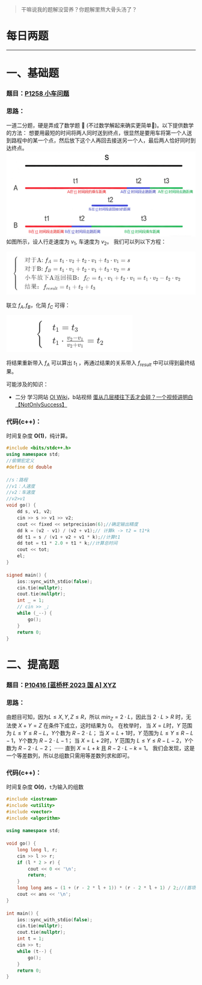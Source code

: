 >干嘛说我的题解没营养？你题解里熬大骨头汤了？

# 每日两题
---


# 一、基础题
### 题目：[P1258 小车问题](https://www.luogu.com.cn/problem/P1258)

### 思路：
一道二分题，硬是弄成了数学题 🤣 (不过数学解起来确实更简单🤔)。以下提供数学的方法：
想要用最短的时间将两人同时送到终点，很显然是要用车将第一个人送到路程中的某一个点，然后放下这个人再回去接送另一个人，最后两人恰好同时到达终点。
![1](resources/day12_1.png)
如图所示，设人行走速度为 $v_1$, 车速度为 $v_2$。
我们可以列以下方程：

<!-- \[
\begin{cases}
&\text{对于A: }f_A = t_1 \cdot v_2 + t_2 \cdot v_1 + t_3 \cdot v_1 = s  \newline
&\text{对于B: }f_B = t_1 \cdot v_1 + t_2 \cdot v_1 + t_3 \cdot v_2 = s  \newline
&\text{小车放下A返回接B：}f_C = t_1 \cdot v_1 + t_2 \cdot v_1 = t_1 \cdot v_2 - t_2 \cdot v_2 \newline
&\text{结果：}f_{result} = t_1  + t_2 + t_3 \newline
\end{cases}
\] -->
![2](/2025/每日题目/resources/day12_2.png)

联立 $f_A,f_B$，化简 $f_C$ 可得：

<!-- \[
\begin{cases}
&t_1 = t_3 \newline
&t_1 \cdot \frac{v_2-v_1}{v_2+v_1} = t_2 \newline
\end{cases}
\] -->
![3](/2025/每日题目/resources/day12_3.png)

将结果重新带入 $f_A$ 可以算出 $t_1$ ，再通过结果的关系带入 $f_{result}$ 中可以得到最终结果。


可能涉及的知识：
- 二分
学习网站 [OI Wiki](https://oi-wiki.org/basic/binary/)，b站视频 [蛋从几层楼往下丢才会碎？一个视频讲明白【NotOnlySuccess】](https://www.bilibili.com/video/BV1DzXzYPEYT/?spm_id_from=333.337.search-card.all.click&vd_source=933c136d6897dbf20ff125fb1209208f) 

### 代码(c++)：
时间复杂度 **O(1)**，纯计算。

```cpp
#include <bits/stdc++.h>
using namespace std;
//偷懒宏定义
#define dd double

//s：路程
//v1：人速度
//v2：车速度
//v2>v1
void go() {
    dd s, v1, v2;
    cin >> s >> v1 >> v2;
    cout << fixed << setprecision(6);//确定输出精度
    dd k = (v2 - v1) / (v2 + v1);// 计算k -> t2 = t1*k
    dd t1 = s / (v1 + v2 + v1 * k);//计算t1
    dd tot = t1 * 2.0 + t1 * k;//计算总时间
    cout << tot;
    el;
}

signed main() {
    ios::sync_with_stdio(false);
    cin.tie(nullptr);
    cout.tie(nullptr);
    int _ = 1;
    // cin >> _;
    while (_--) {
        go();
    }
    return 0;
}
```


# 二、提高题
### 题目：[P10416 [蓝桥杯 2023 国 A] XYZ](https://www.luogu.com.cn/problem/P10416)

### 思路：
由题目可知，因为$L \leq X,Y,Z \leq R$，所以 $min_Z = 2 \cdot L$，因此当 $2 \cdot L > R$ 时，无法使 $X + Y = Z$ 在条件下成立，这时结果为 0。
在枚举时，
当 $X = L$时，$Y$ 范围为 $L \leq Y \leq R-L$，$Y$个数为 $R-2 \cdot L$；
当 $X = L+1$时，$Y$ 范围为 $L \leq Y \leq R-L-1$，$Y$个数为 $R-2 \cdot L-1$；
当 $X = L+2$时，$Y$ 范围为 $L \leq Y \leq R-L-2$，$Y$个数为 $R-2 \cdot L-2$；
······ 直到 $X = L+k$ 且 $R - 2 \cdot L - k =1$。
我们会发现，这是一个等差数列，所以总组数只需用等差数列求和即可。

### 代码(c++)：
时间复杂度 **O($t$)**，`t`为输入的组数

```cpp
#include <iostream>
#include <utility>
#include <vector>
#include <algorithm>

using namespace std;

void go() {
    long long l, r;
    cin >> l >> r;
    if (l * 2 > r) {
        cout << 0 << '\n';
        return;
    }
    long long ans = (1 + (r - 2 * l + 1)) * (r - 2 * l + 1) / 2;//(首项+末项)*项数/2
    cout << ans << '\n';
}

int main() {
    ios::sync_with_stdio(false);
    cin.tie(nullptr);
    cout.tie(nullptr);
    int t = 1;
    cin >> t;
    while (t--) {
        go();
    }
    return 0;
}

```

